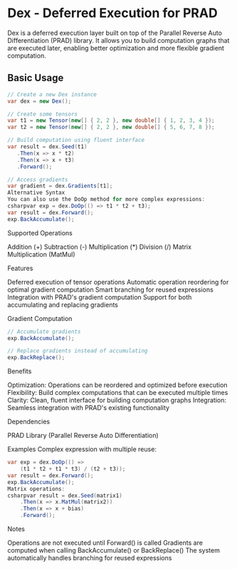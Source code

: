 ﻿# Dex - Deferred Execution for PRAD

Dex is a deferred execution layer built on top of the Parallel Reverse Auto Differentiation (PRAD) library. It allows you to build computation graphs that are executed later, enabling better optimization and more flexible gradient computation.

## Basic Usage

```csharp
// Create a new Dex instance
var dex = new Dex();

// Create some tensors
var t1 = new Tensor(new[] { 2, 2 }, new double[] { 1, 2, 3, 4 });
var t2 = new Tensor(new[] { 2, 2 }, new double[] { 5, 6, 7, 8 });

// Build computation using fluent interface
var result = dex.Seed(t1)
   .Then(x => x * t2)
   .Then(x => x + t3)
   .Forward();

// Access gradients
var gradient = dex.Gradients[t1];
Alternative Syntax
You can also use the DoOp method for more complex expressions:
csharpvar exp = dex.DoOp(() => t1 * t2 + t3);
var result = dex.Forward();
exp.BackAccumulate();
```

Supported Operations

Addition (+)
Subtraction (-)
Multiplication (*)
Division (/)
Matrix Multiplication (MatMul)

Features

Deferred execution of tensor operations
Automatic operation reordering for optimal gradient computation
Smart branching for reused expressions
Integration with PRAD's gradient computation
Support for both accumulating and replacing gradients

Gradient Computation
```csharp
// Accumulate gradients
exp.BackAccumulate();

// Replace gradients instead of accumulating
exp.BackReplace();
```

Benefits

Optimization: Operations can be reordered and optimized before execution
Flexibility: Build complex computations that can be executed multiple times
Clarity: Clean, fluent interface for building computation graphs
Integration: Seamless integration with PRAD's existing functionality

Dependencies

PRAD Library (Parallel Reverse Auto Differentiation)

Examples
Complex expression with multiple reuse:
```csharp
var exp = dex.DoOp(() => 
    (t1 * t2 + t1 * t3) / (t2 + t3));
var result = dex.Forward();
exp.BackAccumulate();
Matrix operations:
csharpvar result = dex.Seed(matrix1)
    .Then(x => x.MatMul(matrix2))
    .Then(x => x + bias)
    .Forward();
```

Notes

Operations are not executed until Forward() is called
Gradients are computed when calling BackAccumulate() or BackReplace()
The system automatically handles branching for reused expressions